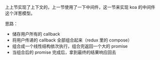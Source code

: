 上上节实现了上下文的，上一节使用了一下中间件，这一节来实现 koa 的中间件这个洋葱模型。

思路：

- 储存用户所有的 callback
- 将用户传递的 callback 全部组合起来（redux 里的 compose）
- 组合成一个线性结构依次执行，组合完返回一个大的 promise
- 当组合后的 promise 完成后，拿到最终的结果响应回去
